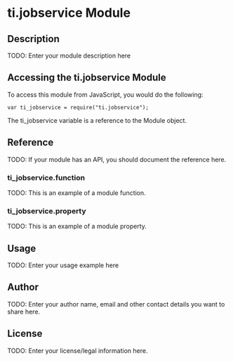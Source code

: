 # ti.jobservice Module

## Description

TODO: Enter your module description here

## Accessing the ti.jobservice Module

To access this module from JavaScript, you would do the following:

    var ti_jobservice = require("ti.jobservice");

The ti_jobservice variable is a reference to the Module object.

## Reference

TODO: If your module has an API, you should document
the reference here.

### ti_jobservice.function

TODO: This is an example of a module function.

### ti_jobservice.property

TODO: This is an example of a module property.

## Usage

TODO: Enter your usage example here

## Author

TODO: Enter your author name, email and other contact
details you want to share here.

## License

TODO: Enter your license/legal information here.
